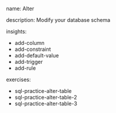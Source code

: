name: Alter

description: Modify your database schema

insights:
  - add-column
  - add-constraint
  - add-default-value
  - add-trigger
  - add-rule

exercises:
  - sql-practice-alter-table
  - sql-practice-alter-table-2
  - sql-practice-alter-table-3
